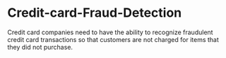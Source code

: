 # Credit-card-Fraud-Detection
Credit card companies need to have the ability to recognize fraudulent credit card transactions so that customers are not charged for items that they did not purchase.
